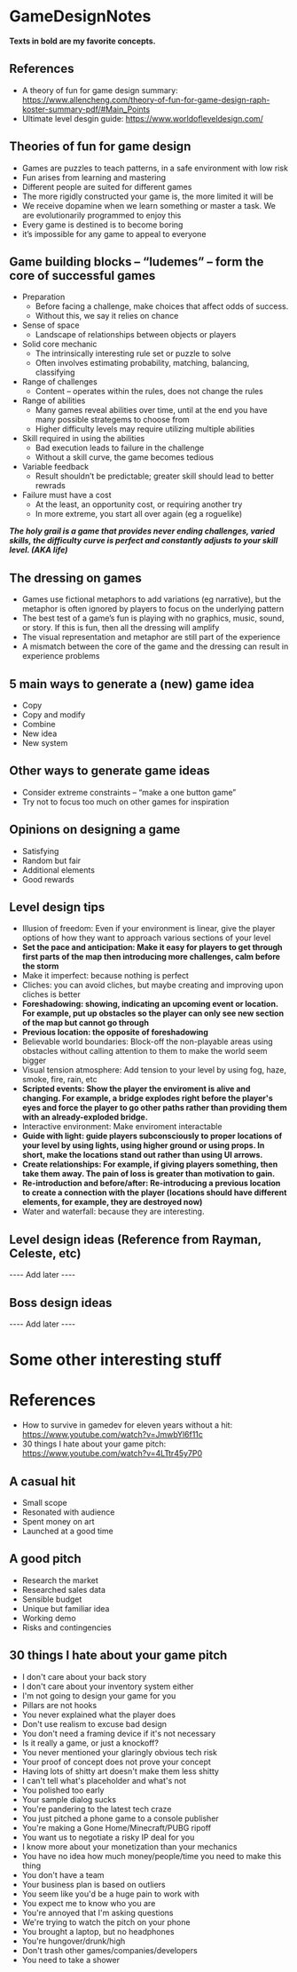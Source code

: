 # GameDesignNotes

**Texts in bold are my favorite concepts.**

## References
* A theory of fun for game design summary: https://www.allencheng.com/theory-of-fun-for-game-design-raph-koster-summary-pdf/#Main_Points
* Ultimate level desgin guide: https://www.worldofleveldesign.com/

## Theories of fun for game design
* Games are puzzles to teach patterns, in a safe environment with low risk
* Fun arises from learning and mastering
* Different people are suited for different games 
* The more rigidly constructed your game is, the more limited it will be
* We receive dopamine when we learn something or master a task. We are evolutionarily programmed to enjoy this
* Every game is destined is to become boring
* it’s impossible for any game to appeal to everyone

## Game building blocks – “ludemes” – form the core of successful games
* Preparation
  * Before facing a challenge, make choices that affect odds of success.
  * Without this, we say it relies on chance
* Sense of space
  * Landscape of relationships between objects or players
* Solid core mechanic
  * The intrinsically interesting rule set or puzzle to solve
  * Often involves estimating probability, matching, balancing, classifying
* Range of challenges
  * Content – operates within the rules, does not change the rules
* Range of abilities
  * Many games reveal abilities over time, until at the end you have many possible strategems to choose from
  * Higher difficulty levels may require utilizing multiple abilities
* Skill required in using the abilities
  * Bad execution leads to failure in the challenge
  * Without a skill curve, the game becomes tedious
* Variable feedback
  * Result shouldn’t be predictable; greater skill should lead to better rewrads
* Failure must have a cost
  * At the least, an opportunity cost, or requiring another try
  * In more extreme, you start all over again (eg a roguelike)
  
***The holy grail is a game that provides never ending challenges, varied skills, the difficulty curve is perfect and constantly adjusts to your skill level. (AKA life)***

## The dressing on games
* Games use fictional metaphors to add variations (eg narrative), but the metaphor is often ignored by players to focus on the underlying pattern
* The best test of a game’s fun is playing with no graphics, music, sound, or story. If this is fun, then all the dressing will amplify
* The visual representation and metaphor are still part of the experience
* A mismatch between the core of the game and the dressing can result in experience problems


## 5 main ways to generate a (new) game idea 
* Copy
* Copy and modify
* Combine
* New idea
* New system

## Other ways to generate game ideas
* Consider extreme constraints – “make a one button game”
* Try not to focus too much on other games for inspiration

## Opinions on designing a game
* Satisfying
* Random but fair
* Additional elements
* Good rewards

## Level design tips
* Illusion of freedom: Even if your environment is linear, give the player options of how they want to approach various sections of your level
* **Set the pace and anticipation: Make it easy for players to get through first parts of the map then introducing more challenges, calm before the storm**
* Make it imperfect: because nothing is perfect
* Cliches: you can avoid cliches, but maybe creating and improving upon cliches is better
* **Foreshadowing: showing, indicating an upcoming event or location. For example, put up obstacles so the player can only see new section of the map but cannot go through** 
* **Previous location: the opposite of foreshadowing**
* Believable world boundaries: Block-off the non-playable areas using obstacles without calling attention to them to make the world seem bigger
* Visual tension atmosphere: Add tension to your level by using fog, haze, smoke, fire, rain, etc
* **Scripted events: Show the player the enviroment is alive and changing. For example, a bridge explodes right before the player's eyes and force the player to go other paths rather than providing them with an already-exploded bridge.**
* Interactive environment: Make enviroment interactable
* **Guide with light: guide players subconsciously to proper locations of your level by using lights, using higher ground or using props. In short, make the locations stand out rather than using UI arrows.**
* **Create relationships: For example, if giving players something, then take them away. The pain of loss is greater than motivation to gain.**
* **Re-introduction and before/after: Re-introducing a previous location to create a connection with the player (locations should have different elements, for example, they are destroyed now)**
* Water and waterfall: because they are interesting.

## Level design ideas (Reference from Rayman, Celeste, etc)
---- Add later ----

## Boss design ideas 
---- Add later ----


# Some other interesting stuff

# References
* How to survive in gamedev for eleven years without a hit: https://www.youtube.com/watch?v=JmwbYl6f11c
* 30 things I hate about your game pitch: https://www.youtube.com/watch?v=4LTtr45y7P0

## A casual hit
* Small scope
* Resonated with audience
* Spent money on art
* Launched at a good time

## A good pitch 
* Research the market
* Researched sales data 
* Sensible budget
* Unique but familiar idea
* Working demo
* Risks and contingencies

## 30 things I hate about your game pitch
* I don't care about your back story
* I don't care about your inventory system either
* I'm not going to design your game for you
* Pillars are not hooks
* You never explained what the player does
* Don't use realism to excuse bad design
* You don't need a framing device if it's not necessary
* Is it really a game, or just a knockoff?
* You never mentioned your glaringly obvious tech risk
* Your proof of concept does not prove your concept
* Having lots of shitty art doesn't make them less shitty
* I can't tell what's placeholder and what's not
* You polished too early
* Your sample dialog sucks
* You're pandering to the latest tech craze
* You just pitched a phone game to a console publisher
* You're making a Gone Home/Minecraft/PUBG ripoff
* You want us to negotiate a risky IP deal for you
* I know more about your monetization than your mechanics
* You have no idea how much money/people/time you need to make this thing
* You don't have a team
* Your business plan is based on outliers
* You seem like you'd be a huge pain to work with
* You expect me to know who you are
* You're annoyed that I'm asking questions
* We're trying to watch the pitch on your phone
* You brought a laptop, but no headphones
* You're hungover/drunk/high
* Don't trash other games/companies/developers
* You need to take a shower

